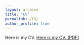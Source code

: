 ```yaml
---
layout: archive
title: "CV"
permalink: /CV/
author_profile: true
---
```


Here is my CV.
[Here is my CV. (PDF)](/files/CV.pdf)

